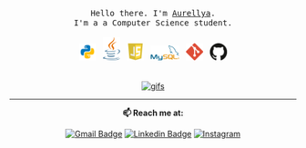 <p align="center">
  <br>
  <br>
  <br>
  <samp>Hello there. I'm <a href="https://github.com/Aurellya#">Aurellya</a>.<br> I'm a a Computer Science student.<br><br></samp>
  <img alt="Python" width="30px" src="logo/python.png" /> &nbsp;
  <img alt="Java" width="30px" src="logo/java.png" /> &nbsp;
  <img alt="Javascript" width="30px" src="logo/js.png" /> &nbsp;
  <img alt="mysql" width="50px" src="logo/mysql.png" /> &nbsp;
  <img alt="git" width="30px" src="logo/git.png" /> &nbsp;
  <img alt="github" width="30px" src="logo/github.png" /> 
  
  <br>
  <br>
  <br>
  <a href="http://www.lowgif.com/be83dd67333eefab.html" target="_blank"><img width="350" src="http://cdn.lowgif.com/full/be83dd67333eefab-gifs-transparent-background-11-background-check-all.gif" border="0" alt="gifs"/></a>
</p>

------------
<div align="center">
  
  **📫 Reach me at:**<br>

[![Gmail Badge](https://img.shields.io/badge/-Gmail-c14438?style=flat-square&logo=Gmail&logoColor=white&link=mailto:caurellyagho25@gmail.com)](mailto:aurellyagho25@gmail.com)
[![Linkedin Badge](https://img.shields.io/badge/-LinkedIn-blue?style=flat-square&logo=Linkedin&logoColor=white&link=https://www.linkedin.com/in/aurellya-g-33583017a/)](https://www.linkedin.com/in/aurellya-g-33583017a/)
[![Instagram](https://img.shields.io/badge/-Instagram-lightgrey?style=flat-square&logo=Instagram&logoColor=white&link=https://www.instagram.com/aurellyagoh25/)](https://www.instagram.com/aurellyagoh25/)

</div>

<!--
**Aurellya/Aurellya** is a ✨ _special_ ✨ repository because its `README.md` (this file) appears on your GitHub profile.

Here are some ideas to get you started:

- 🔭 I’m currently working on ...
- 🌱 I’m currently learning ...
- 👯 I’m looking to collaborate on ...
- 🤔 I’m looking for help with ...
- 💬 Ask me about ...
- 📫 How to reach me: ...
- 😄 Pronouns: ...
- ⚡ Fun fact: ...
-->
